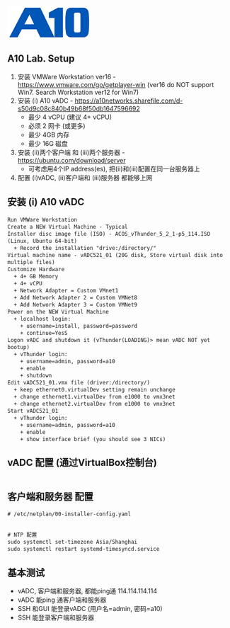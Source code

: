 ![](/Images/A10-NewLogos-Blue-NoReg-RGB-50.png)

## A10 Lab. Setup
1. 安装 VMWare Workstation ver16 - https://www.vmware.com/go/getplayer-win (ver16 do NOT support Win7.  Search Workstation ver12 for Win7)
2. 安装 (i) A10 vADC - https://a10networks.sharefile.com/d-s50d9c08c840b49b68f50db1647596692
    + 最少 4 vCPU (建议 4+ vCPU)
    + 必须 2 网卡 (或更多)
    + 最少 4GB 内存
    + 最少 16G 磁盘
3. 安装 (ii)两个客户端 和 (iii)两个服务器 - https://ubuntu.com/download/server
    + 可考虑用4个IP address(es), 把(ii)和(iii)配置在同一台服务器上
4. 配置 (i)vADC, (ii)客户端和 (iii)服务器 都能够上网

## 安装 (i) A10 vADC
```
Run VMWare Workstation
Create a NEW Virtual Machine - Typical
Installer disc image file (ISO) - ACOS_vThunder_5_2_1-p5_114.ISO (Linux, Ubuntu 64-bit)
  + Record the installation "drive:/directory/"
Virtual machine name - vADC521_01 (20G disk, Store virtual disk into multiple files)
Customize Hardware
  + 4+ GB Memory
  + 4+ vCPU
  + Network Adapter = Custom VMnet1
  + Add Network Adapter 2 = Custom VMNet8
  + Add Network Adapter 3 = Custom VMNet9
Power on the NEW Virtual Machine
  + localhost login:
    + username=install, password=password
    + continue=YesS
Logon vADC and shutdown it (vThunder(LOADING)> mean vADC NOT yet bootup)
  + vThunder login:
    + username=admin, password=a10
    + enable
    + shutdown
Edit vADC521_01.vmx file (driver:/directory/)
  + keep ethernet0.virtualDev setting remain unchange
  + change ethernet1.virtualDev from e1000 to vmx3net
  + change ethernet2.virtualDev from e1000 to vmx3net
Start vADC521_01
  + vThunder login:
    + username=admin, password=a10
    + enable
    + show interface brief (you should see 3 NICs)
```


##


## vADC 配置 (通过VirtualBox控制台) 
```

```

## 客户端和服务器 配置
```
# /etc/netplan/00-installer-config.yaml


```

```
# NTP 配置
sudo systemctl set-timezone Asia/Shanghai
sudo systemctl restart systemd-timesyncd.service
```

## 基本测试
+ vADC, 客户端和服务器, 都能ping通 114.114.114.114 
+ vADC 能ping 通客户端和服务器
+ SSH 和GUI 能登录vADC (用户名=admin, 密码=a10)
+ SSH 能登录客户端和服务器